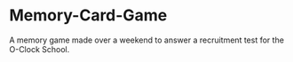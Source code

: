 # Memory-Card-Game
A memory game made over a weekend to answer a recruitment test for the O-Clock School.
